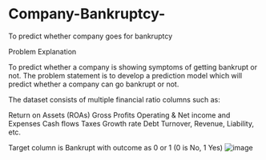 # Company-Bankruptcy-
To predict whether company goes for bankruptcy 

Problem Explanation
 
   To predict whether a company is showing symptoms of getting bankrupt or not. The 
problem statement is to develop a prediction model which will predict whether a 
company can go bankrupt or not.

The dataset consists of multiple financial ratio columns such as:

Return on Assets (ROAs)
Gross Profits
Operating & Net income and Expenses
Cash flows
Taxes
Growth rate
Debt
Turnover, Revenue, Liability, etc.

Target column is Bankrupt with outcome as 0 or 1
(0 is No, 1 Yes)
![image](https://user-images.githubusercontent.com/75262617/233783302-b06dceb2-398a-43b4-8f3d-a0cb7bdb7c91.png)

